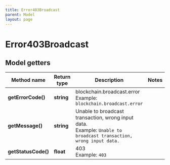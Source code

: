 ```yaml
---
title: Error403Broadcast
parent: Model
layout: page
---
```


# Error403Broadcast

## Model getters

Method name | Return type | Description | Notes
------------ | ------------- | ------------- | -------------
**getErrorCode()** | **string** | blockchain.broadcast.error <br>Example: `blockchain.broadcast.error` |
**getMessage()** | **string** | Unable to broadcast transaction, wrong input data. <br>Example: `Unable to broadcast transaction, wrong input data.` |
**getStatusCode()** | **float** | 403 <br>Example: `403` |

